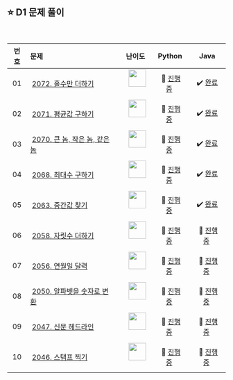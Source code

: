 ## ⭐️ D1 문제 풀이

<br>

| **번호** | **문제** | **난이도** | **Python** | **Java** |
|:--------:|:--------|:----------:|:----------:|:--------:|
| 01 | &nbsp;[2072. 홀수만 더하기](https://swexpertacademy.com/main/code/problem/problemDetail.do?contestProbId=AV5QSEhaA5sDFAUq)&nbsp;&nbsp; | &nbsp;&nbsp;<img src="https://github.com/user-attachments/assets/71db43ac-905d-4c32-bd08-d279a65125bc" width="40"/>&nbsp;&nbsp; | &nbsp;💬 [진행 중]()&nbsp; | &nbsp;✔️ [완료](https://github.com/yuuforest/Algorithm/blob/main/05%20SWEA/D1/Java/src/Prob2072.java)&nbsp; |
| 02 | &nbsp;[2071. 평균값 구하기](https://swexpertacademy.com/main/code/problem/problemDetail.do?contestProbId=AV5QRnJqA5cDFAUq)&nbsp;&nbsp; | &nbsp;&nbsp;<img src="https://github.com/user-attachments/assets/71db43ac-905d-4c32-bd08-d279a65125bc" width="40"/>&nbsp;&nbsp; | &nbsp;💬 [진행 중]()&nbsp; | &nbsp;✔️ [완료](https://github.com/yuuforest/Algorithm/blob/main/05%20SWEA/D1/Java/src/Prob2071.java)&nbsp; |
| 03 | &nbsp;[2070. 큰 놈, 작은 놈, 같은 놈](https://swexpertacademy.com/main/code/problem/problemDetail.do?contestProbId=AV5QQ6qqA40DFAUq)&nbsp;&nbsp; | &nbsp;&nbsp;<img src="https://github.com/user-attachments/assets/71db43ac-905d-4c32-bd08-d279a65125bc" width="40"/>&nbsp;&nbsp; | &nbsp;💬 [진행 중]()&nbsp; | &nbsp;✔️ [완료](https://github.com/yuuforest/Algorithm/blob/main/05%20SWEA/D1/Java/src/Prob2070.java)&nbsp; |
| 04 | &nbsp;[2068. 최대수 구하기](https://swexpertacademy.com/main/code/problem/problemDetail.do?contestProbId=AV5QQhbqA4QDFAUq)&nbsp;&nbsp; | &nbsp;&nbsp;<img src="https://github.com/user-attachments/assets/71db43ac-905d-4c32-bd08-d279a65125bc" width="40"/>&nbsp;&nbsp; | &nbsp;💬 [진행 중]()&nbsp; | &nbsp;✔️ [완료](https://github.com/yuuforest/Algorithm/blob/main/05%20SWEA/D1/Java/src/Prob2068.java)&nbsp; |
| 05 | &nbsp;[2063. 중간값 찾기](https://swexpertacademy.com/main/code/problem/problemDetail.do?contestProbId=AV5QPsXKA2UDFAUq)&nbsp;&nbsp; | &nbsp;&nbsp;<img src="https://github.com/user-attachments/assets/71db43ac-905d-4c32-bd08-d279a65125bc" width="40"/>&nbsp;&nbsp; | &nbsp;💬 [진행 중]()&nbsp; | &nbsp;✔️ [완료](https://github.com/yuuforest/Algorithm/blob/main/05%20SWEA/D1/Java/src/Prob2063.java)&nbsp; |
| 06 | &nbsp;[2058. 자릿수 더하기](https://swexpertacademy.com/main/code/problem/problemDetail.do?contestProbId=AV5QPRjqA10DFAUq)&nbsp;&nbsp; | &nbsp;&nbsp;<img src="https://github.com/user-attachments/assets/71db43ac-905d-4c32-bd08-d279a65125bc" width="40"/>&nbsp;&nbsp; | &nbsp;💬 [진행 중]()&nbsp; | &nbsp;💬 [진행 중]()&nbsp; |
| 07 | &nbsp;[2056. 연월일 달력](https://swexpertacademy.com/main/code/problem/problemDetail.do?contestProbId=AV5QLkdKAz4DFAUq)&nbsp;&nbsp; | &nbsp;&nbsp;<img src="https://github.com/user-attachments/assets/71db43ac-905d-4c32-bd08-d279a65125bc" width="40"/>&nbsp;&nbsp; | &nbsp;💬 [진행 중]()&nbsp; | &nbsp;💬 [진행 중]()&nbsp; |
| 08 | &nbsp;[2050. 알파벳을 숫자로 변환](https://swexpertacademy.com/main/code/problem/problemDetail.do?contestProbId=AV5QLGxKAzQDFAUq)&nbsp;&nbsp; | &nbsp;&nbsp;<img src="https://github.com/user-attachments/assets/71db43ac-905d-4c32-bd08-d279a65125bc" width="40"/>&nbsp;&nbsp; | &nbsp;💬 [진행 중]()&nbsp; | &nbsp;💬 [진행 중]()&nbsp; |
| 09 | &nbsp;[2047. 신문 헤드라인](https://swexpertacademy.com/main/code/problem/problemDetail.do?contestProbId=AV5QKsLaAy0DFAUq)&nbsp;&nbsp; | &nbsp;&nbsp;<img src="https://github.com/user-attachments/assets/71db43ac-905d-4c32-bd08-d279a65125bc" width="40"/>&nbsp;&nbsp; | &nbsp;💬 [진행 중]()&nbsp; | &nbsp;💬 [진행 중]()&nbsp; |
| 10 | &nbsp;[2046. 스탬프 찍기](https://swexpertacademy.com/main/code/problem/problemDetail.do?contestProbId=AV5QKdT6AyYDFAUq)&nbsp;&nbsp; | &nbsp;&nbsp;<img src="https://github.com/user-attachments/assets/71db43ac-905d-4c32-bd08-d279a65125bc" width="40"/>&nbsp;&nbsp; | &nbsp;💬 [진행 중]()&nbsp; | &nbsp;💬 [진행 중]()&nbsp; |


